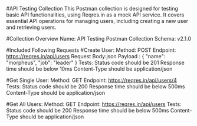 #API Testing Collection
This Postman collection is designed for testing basic API functionalities, using Reqres.in as a mock API service. It covers essential API operations for managing users, including creating a new user and retrieving users.

#Collection Overview
Name: API Testing
Postman Collection Schema: v2.1.0

#Included Following Requests
#Create User:
Method: POST
Endpoint: https://reqres.in/api/users
Request Body:json
Payload :
{
  "name": "morpheus",
  "job": "leader"
}
Tests:
Status code should be 201
Response time should be below 10ms
Content-Type should be application/json

#Get Single User:
Method: GET
Endpoint: https://reqres.in/api/users/4
Tests:
Status code should be 200
Response time should be below 500ms
Content-Type should be application/json

#Get All Users:
Method: GET
Endpoint: https://reqres.in/api/users
Tests:
Status code should be 200
Response time should be below 500ms
Content-Type should be application/json
